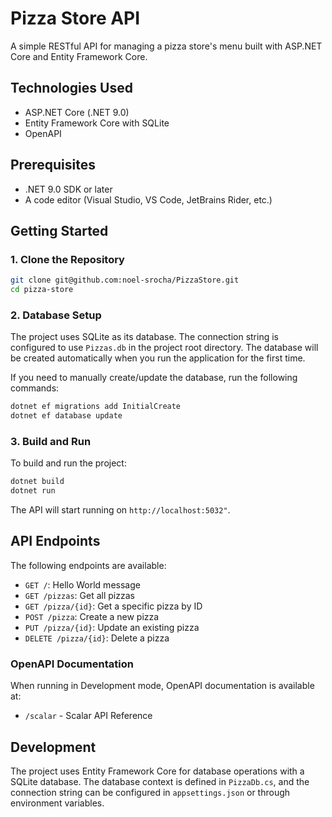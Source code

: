 ﻿# Pizza Store API

A simple RESTful API for managing a pizza store's menu built with ASP.NET Core and Entity Framework Core.

## Technologies Used

- ASP.NET Core (.NET 9.0)
- Entity Framework Core with SQLite
- OpenAPI

## Prerequisites

- .NET 9.0 SDK or later
- A code editor (Visual Studio, VS Code, JetBrains Rider, etc.)

## Getting Started

### 1. Clone the Repository

```bash
git clone git@github.com:noel-srocha/PizzaStore.git
cd pizza-store
```

### 2. Database Setup

The project uses SQLite as its database. The connection string is configured to use `Pizzas.db` in the project root directory. The database will be created automatically when you run the application for the first time.

If you need to manually create/update the database, run the following commands:

```bash
dotnet ef migrations add InitialCreate
dotnet ef database update
```

### 3. Build and Run

To build and run the project:

```bash
dotnet build
dotnet run
```

The API will start running on `http://localhost:5032"`.

## API Endpoints

The following endpoints are available:

- `GET /`: Hello World message
- `GET /pizzas`: Get all pizzas
- `GET /pizza/{id}`: Get a specific pizza by ID
- `POST /pizza`: Create a new pizza
- `PUT /pizza/{id}`: Update an existing pizza
- `DELETE /pizza/{id}`: Delete a pizza

### OpenAPI Documentation

When running in Development mode, OpenAPI documentation is available at:
- `/scalar` - Scalar API Reference

## Development

The project uses Entity Framework Core for database operations with a SQLite database. The database context is defined in `PizzaDb.cs`, and the connection string can be configured in `appsettings.json` or through environment variables.

